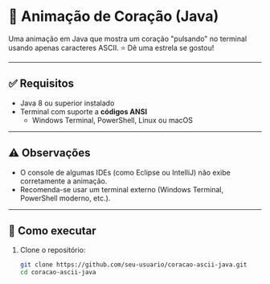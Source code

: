 # 💖 Animação de Coração (Java)

Uma animação em Java que mostra um coração "pulsando" no terminal usando apenas caracteres ASCII.
⭐ Dê uma estrela se gostou!

---

## ✅ Requisitos

- Java 8 ou superior instalado
- Terminal com suporte a **códigos ANSI**
  - Windows Terminal, PowerShell, Linux ou macOS
 
---

## ⚠️ Observações
- O console de algumas IDEs (como Eclipse ou IntelliJ) não exibe corretamente a animação.
- Recomenda-se usar um terminal externo (Windows Terminal, PowerShell moderno, etc.).

---

## 🚀 Como executar

1. Clone o repositório:
   ```bash
   git clone https://github.com/seu-usuario/coracao-ascii-java.git
   cd coracao-ascii-java
